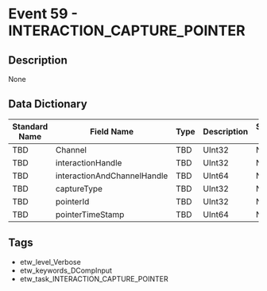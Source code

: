 # Event 59 - INTERACTION_CAPTURE_POINTER

## Description
None

## Data Dictionary
|Standard Name|Field Name|Type|Description|Sample Value|
|---|---|---|---|---|
|TBD|Channel|TBD|UInt32|None|None|
|TBD|interactionHandle|TBD|UInt32|None|None|
|TBD|interactionAndChannelHandle|TBD|UInt64|None|None|
|TBD|captureType|TBD|UInt32|None|None|
|TBD|pointerId|TBD|UInt32|None|None|
|TBD|pointerTimeStamp|TBD|UInt64|None|None|

## Tags
* etw_level_Verbose
* etw_keywords_DCompInput
* etw_task_INTERACTION_CAPTURE_POINTER
